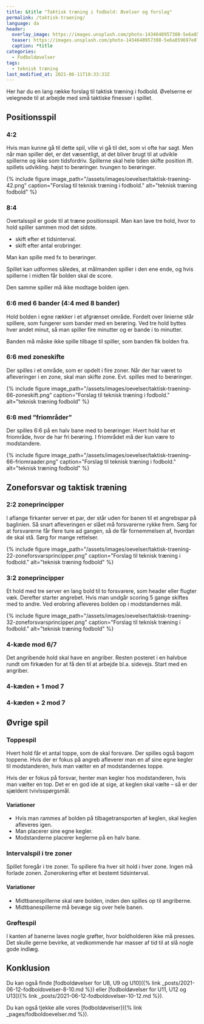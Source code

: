 ```yaml
---
title: &title "Taktisk træning i fodbold: Øvelser og forslag"
permalink: /taktisk-traening/
language: da
header:
  overlay_image: https://images.unsplash.com/photo-1434648957308-5e6a859697e8?ixid=MnwxMjA3fDB8MHxwaG90by1wYWdlfHx8fGVufDB8fHx8&ixlib=rb-1.2.1&auto=format&fit=crop&w=1900&q=80
  teaser: https://images.unsplash.com/photo-1434648957308-5e6a859697e8?ixid=MnwxMjA3fDB8MHxwaG90by1wYWdlfHx8fGVufDB8fHx8&ixlib=rb-1.2.1&auto=format&fit=crop&w=400&q=80
  caption: *title
categories:
  - Fodboldøvelser
tags:
  - teknisk træning
last_modified_at: 2021-06-11T10:33:33Z
---
```


Her har du en lang række forslag til taktisk træning i fodbold. Øvelserne er velegnede til at arbejde med små taktiske finesser i spillet.

## Positionsspil

### 4:2

Hvis man kunne gå til dette spil, ville vi gå til det, som vi ofte har sagt. Men når man spiller det, er det væsentligt, at det bliver brugt til at udvikle spillerne og ikke som tidsfordriv. Spillerne skal hele tiden skifte position ift. spillets udvikling.
højst to berøringer.
tvungen to berøringer.

{% include figure image_path="/assets/images/oevelser/taktisk-traening-42.png" caption="Forslag til teknisk træning i fodbold." alt="teknisk træning fodbold" %}

### 8:4

Overtalsspil er gode til at træne positionsspil. Man kan lave tre hold, hvor to hold spiller sammen mod det sidste.

- skift efter et tidsinterval.
- skift efter antal erobringer.

Man kan spille med fx to berøringer.

Spillet kan udformes således, at målmanden spiller i den ene ende, og hvis spillerne i midten får bolden skal de score.

Den samme spiller må ikke modtage bolden igen.

### 6:6 med 6 bander (4:4 med 8 bander)

Hold bolden i egne rækker i et afgrænset område. Fordelt over linierne står spillere, som fungerer som bander med en berøring. Ved tre hold byttes hver andet minut, så man spiller fire minutter og er bande i to minutter.

Banden må måske ikke spille tilbage til spiller, som banden fik bolden fra.

### 6:6 med zoneskifte

Der spilles i et område, som er opdelt i fire zoner. Når der har været to afleveringer i en zone, skal man skifte zone. Evt. spilles med to berøringer.

{% include figure image_path="/assets/images/oevelser/taktisk-traening-66-zoneskift.png" caption="Forslag til teknisk træning i fodbold." alt="teknisk træning fodbold" %}

### 6:6 med ”friområder”

Der spilles 6:6 på en halv bane med to berøringer. Hvert hold har et friområde, hvor de har fri berøring. I friområdet må der kun være to modstandere.

{% include figure image_path="/assets/images/oevelser/taktisk-traening-66-friomraader.png" caption="Forslag til teknisk træning i fodbold." alt="teknisk træning fodbold" %}

## Zoneforsvar og taktisk træning

### 2:2 zoneprincipper

I aflange firkanter server et par, der står uden for banen til et angrebspar på baglinien. Så snart afleveringen er slået må forsvarerne rykke frem.
Sørg for at forsvarerne får flere ture ad gangen, så de får fornemmelsen af, hvordan de skal stå. Sørg for mange rettelser.

{% include figure image_path="/assets/images/oevelser/taktisk-traening-22-zoneforsvarsprincipper.png" caption="Forslag til teknisk træning i fodbold." alt="teknisk træning fodbold" %}

### 3:2 zoneprincipper

Et hold med tre server en lang bold til to forsvarere, som header eller flugter væk. Derefter starter angrebet. Hvis man undgår scoring 5 gange skiftes med to andre. Ved erobring afleveres bolden op i modstandernes mål.

{% include figure image_path="/assets/images/oevelser/taktisk-traening-32-zoneforsvarsprincipper.png" caption="Forslag til teknisk træning i fodbold." alt="teknisk træning fodbold" %}

### 4-kæde mod 6/7

Det angribende hold skal have en angriber. Resten posteret i en halvbue rundt om firkæden for at få den til at arbejde bl.a. sidevejs. Start med en angriber.

### 4-kæden + 1 mod 7

### 4-kæden + 2 mod 7

## Øvrige spil

### Toppespil

Hvert hold får et antal toppe, som de skal forsvare. Der spilles også bagom toppene.
Hvis der er fokus på angreb afleverer man en af sine egne kegler til modstanderen, hvis man vælter en af modstandernes toppe.

Hvis der er fokus på forsvar, henter man kegler hos modstanderen, hvis man vælter en top.
Det er en god ide at sige, at keglen skal vælte – så er der sjældent tvivlsspørgsmål.

#### Variationer

- Hvis man rammes af bolden på tilbagetransporten af keglen, skal keglen afleveres igen.
- Man placerer sine egne kegler.
- Modstanderne placerer keglerne på en halv bane.

### Intervalspil i tre zoner

Spillet foregår i tre zoner. To spillere fra hver sit hold i hver zone. Ingen må forlade zonen. Zonerokering efter et bestemt tidsinterval.

#### Variationer

- Midtbanespillerne skal røre bolden, inden den spilles op til angriberne.
- Midtbanespillerne må bevæge sig over hele banen.

### Grøftespil

I kanten af banerne laves nogle grøfter, hvor boldholderen ikke må presses. Det skulle gerne bevirke, at vedkommende har masser af tid til at slå nogle gode indlæg.

## Konklusion

Du kan også finde [fodboldøvelser for U8, U9 og U10]({% link _posts/2021-06-12-fodboldovelser-8-10.md %}) eller [fodboldøvelser for U11, U12 og U13]({% link _posts/2021-06-12-fodboldovelser-10-12.md %}).

Du kan også tjekke alle vores [fodboldøvelser]({% link _pages/fodboldoevelser.md %}).
